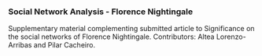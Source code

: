### Social Network Analysis - Florence Nightingale
Supplementary material complementing submitted article to Significance on the social networks of Florence Nightingale.
Contributors: Altea Lorenzo-Arribas and Pilar Cacheiro.

